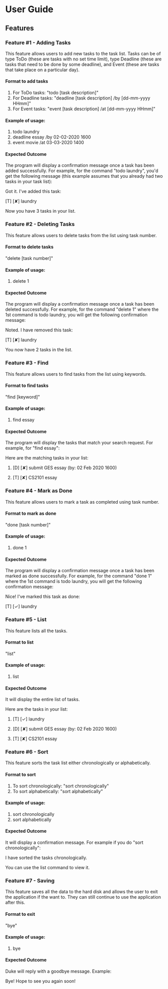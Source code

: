 # User Guide

## Features 

### Feature #1 - Adding Tasks 
This feature allows users to add new tasks to the task list.
Tasks can be of type ToDo (these are tasks with no set time limit),
type Deadline (these are tasks that need to be done by some deadline),
and Event (these are tasks that take place on a particular day).

#### Format to add tasks
1. For ToDo tasks: "todo [task description]"
2. For Deadline tasks: "deadline [task description] /by [dd-mm-yyyy HHmm]"
3. For Event tasks: "event [task description] /at [dd-mm-yyyy HHmm]"

#### Example of usage:
1. todo laundry
2. deadline essay /by 02-02-2020 1600
3. event movie /at 03-03-2020 1400

#### Expected Outcome
The program will display a confirmation message once a task has been added successfully.
For example, for the command "todo laundry", you'd get the following message (this example assumes that you already had 
two tasks in your task list):

Got it. I've added this task:

[T] [✘] laundry

Now you have 3 tasks in your list.

### Feature #2 - Deleting Tasks 
This feature allows users to delete tasks from the list using task number.

#### Format to delete tasks
"delete [task number]"

#### Example of usage:
1. delete 1 

#### Expected Outcome
The program will display a confirmation message once a task has been deleted successfully.
For example, for the command "delete 1" where the 1st command is todo laundry,
you will get the following confirmation message:

Noted. I have removed this task:
 
[T] [✘] laundry

You now have 2 tasks in the list.

### Feature #3 - Find 
This feature allows users to find tasks from the list using keywords.

#### Format to find tasks
"find [keyword]"

#### Example of usage:
1. find essay 

#### Expected Outcome
The program will display the tasks that match your search request.
For example, for "find essay":

Here are the matching tasks in your list:
 
1. [D] [✘] submit GES essay (by: 02 Feb 2020 1600)

2. [T] [✘] CS2101 essay

### Feature #4 - Mark as Done 
This feature allows users to mark a task as completed using task number.
 
#### Format to mark as done
"done [task number]"

#### Example of usage:
1. done 1 

#### Expected Outcome
The program will display a confirmation message once a task has been marked as done successfully. 
For example, for the command "done 1" where the 1st command is todo laundry,
you will get the following confirmation message:

Nice! I've marked this task as done:
 
[T] [✓] laundry

### Feature #5 - List 
This feature lists all the tasks. 
 
#### Format to list
"list"

#### Example of usage:
1. list

#### Expected Outcome
It will display the entire list of tasks.

Here are the tasks in your list:
 
1. [T] [✓] laundry

2. [D] [✘] submit GES essay (by: 02 Feb 2020 1600)

3. [T] [✘] CS2101 essay

### Feature #6 - Sort 
This feature sorts the task list either chronologically or alphabetically.
 
#### Format to sort
1. To sort chronologically: "sort chronologically"
2. To sort alphabetically: "sort alphabetically"

#### Example of usage:
1. sort chronologically
2. sort alphabetically

#### Expected Outcome
It will display a confirmation message. For example if you do "sort chronologically":

I have sorted the tasks chronologically.

You can use the list command to view it.
 

### Feature #7 - Saving
This feature saves all the data to the hard disk and allows the user to exit the application if the want to. They can still continue to use the application after this.
 
#### Format to exit 
"bye"

#### Example of usage:
1. bye

#### Expected Outcome
Duke will reply with a goodbye message. Example:

Bye! Hope to see you again soon!

